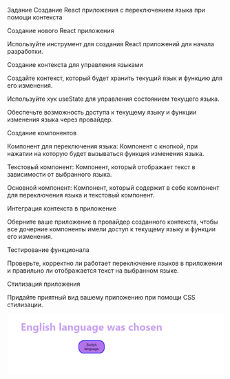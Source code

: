 

Задание
Создание React приложения с переключением языка при помощи контекста


Создание нового React приложения


Используйте инструмент для создания React приложений для начала разработки.


Создание контекста для управления языками


Создайте контекст, который будет хранить текущий язык и функцию для его изменения.


Используйте хук useState для управления состоянием текущего языка.


Обеспечьте возможность доступа к текущему языку и функции изменения языка через провайдер.


Создание компонентов


Компонент для переключения языка: Компонент с кнопкой, при нажатии на которую будет вызываться функция изменения языка.


Текстовый компонент: Компонент, который отображает текст в зависимости от выбранного языка.


Основной компонент: Компонент, который содержит в себе компонент для переключения языка и текстовый компонент.


Интеграция контекста в приложение


Оберните ваше приложение в провайдер созданного контекста, чтобы все дочерние компоненты имели доступ к текущему языку и функции его изменения.


Тестирование функционала


Проверьте, корректно ли работает переключение языков в приложении и правильно ли отображается текст на выбранном языке.


Стилизация приложения


Придайте приятный вид вашему приложению при помощи CSS стилизации.

![vot takue doshno but'](image.png)
